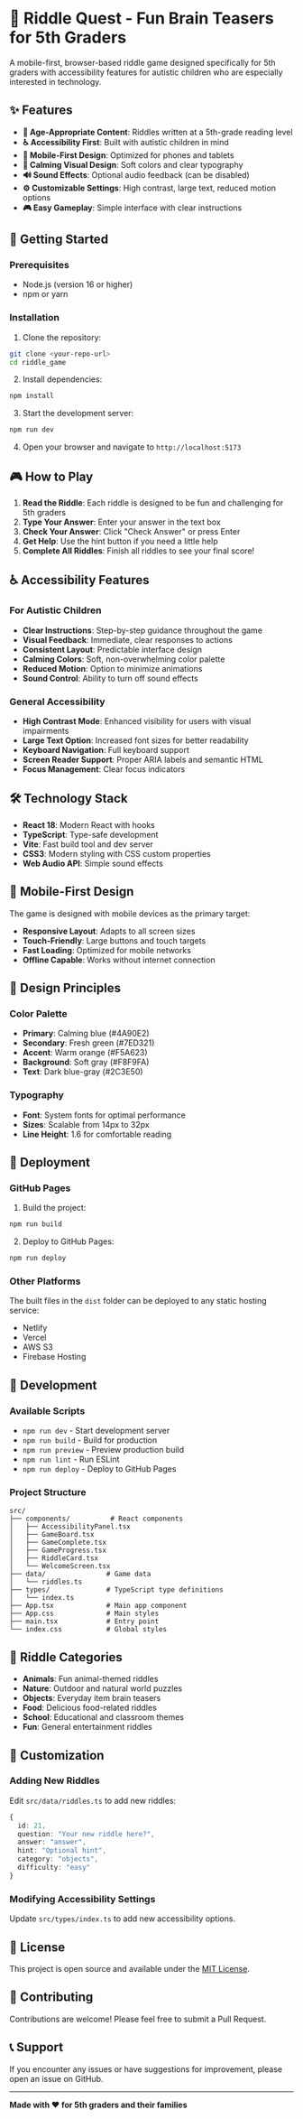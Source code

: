 # 🧩 Riddle Quest - Fun Brain Teasers for 5th Graders

A mobile-first, browser-based riddle game designed specifically for 5th graders with accessibility features for autistic children who are especially interested in technology.

## ✨ Features

- **🎯 Age-Appropriate Content**: Riddles written at a 5th-grade reading level
- **♿ Accessibility First**: Built with autistic children in mind
- **📱 Mobile-First Design**: Optimized for phones and tablets
- **🎨 Calming Visual Design**: Soft colors and clear typography
- **🔊 Sound Effects**: Optional audio feedback (can be disabled)
- **⚙️ Customizable Settings**: High contrast, large text, reduced motion options
- **🎮 Easy Gameplay**: Simple interface with clear instructions

## 🚀 Getting Started

### Prerequisites

- Node.js (version 16 or higher)
- npm or yarn

### Installation

1. Clone the repository:
```bash
git clone <your-repo-url>
cd riddle_game
```

2. Install dependencies:
```bash
npm install
```

3. Start the development server:
```bash
npm run dev
```

4. Open your browser and navigate to `http://localhost:5173`

## 🎮 How to Play

1. **Read the Riddle**: Each riddle is designed to be fun and challenging for 5th graders
2. **Type Your Answer**: Enter your answer in the text box
3. **Check Your Answer**: Click "Check Answer" or press Enter
4. **Get Help**: Use the hint button if you need a little help
5. **Complete All Riddles**: Finish all riddles to see your final score!

## ♿ Accessibility Features

### For Autistic Children

- **Clear Instructions**: Step-by-step guidance throughout the game
- **Visual Feedback**: Immediate, clear responses to actions
- **Consistent Layout**: Predictable interface design
- **Calming Colors**: Soft, non-overwhelming color palette
- **Reduced Motion**: Option to minimize animations
- **Sound Control**: Ability to turn off sound effects

### General Accessibility

- **High Contrast Mode**: Enhanced visibility for users with visual impairments
- **Large Text Option**: Increased font sizes for better readability
- **Keyboard Navigation**: Full keyboard support
- **Screen Reader Support**: Proper ARIA labels and semantic HTML
- **Focus Management**: Clear focus indicators

## 🛠️ Technology Stack

- **React 18**: Modern React with hooks
- **TypeScript**: Type-safe development
- **Vite**: Fast build tool and dev server
- **CSS3**: Modern styling with CSS custom properties
- **Web Audio API**: Simple sound effects

## 📱 Mobile-First Design

The game is designed with mobile devices as the primary target:

- **Responsive Layout**: Adapts to all screen sizes
- **Touch-Friendly**: Large buttons and touch targets
- **Fast Loading**: Optimized for mobile networks
- **Offline Capable**: Works without internet connection

## 🎨 Design Principles

### Color Palette
- **Primary**: Calming blue (#4A90E2)
- **Secondary**: Fresh green (#7ED321)
- **Accent**: Warm orange (#F5A623)
- **Background**: Soft gray (#F8F9FA)
- **Text**: Dark blue-gray (#2C3E50)

### Typography
- **Font**: System fonts for optimal performance
- **Sizes**: Scalable from 14px to 32px
- **Line Height**: 1.6 for comfortable reading

## 🚀 Deployment

### GitHub Pages

1. Build the project:
```bash
npm run build
```

2. Deploy to GitHub Pages:
```bash
npm run deploy
```

### Other Platforms

The built files in the `dist` folder can be deployed to any static hosting service:
- Netlify
- Vercel
- AWS S3
- Firebase Hosting

## 🧪 Development

### Available Scripts

- `npm run dev` - Start development server
- `npm run build` - Build for production
- `npm run preview` - Preview production build
- `npm run lint` - Run ESLint
- `npm run deploy` - Deploy to GitHub Pages

### Project Structure

```
src/
├── components/          # React components
│   ├── AccessibilityPanel.tsx
│   ├── GameBoard.tsx
│   ├── GameComplete.tsx
│   ├── GameProgress.tsx
│   ├── RiddleCard.tsx
│   └── WelcomeScreen.tsx
├── data/               # Game data
│   └── riddles.ts
├── types/              # TypeScript type definitions
│   └── index.ts
├── App.tsx             # Main app component
├── App.css             # Main styles
├── main.tsx            # Entry point
└── index.css           # Global styles
```

## 🎯 Riddle Categories

- **Animals**: Fun animal-themed riddles
- **Nature**: Outdoor and natural world puzzles
- **Objects**: Everyday item brain teasers
- **Food**: Delicious food-related riddles
- **School**: Educational and classroom themes
- **Fun**: General entertainment riddles

## 🔧 Customization

### Adding New Riddles

Edit `src/data/riddles.ts` to add new riddles:

```typescript
{
  id: 21,
  question: "Your new riddle here?",
  answer: "answer",
  hint: "Optional hint",
  category: "objects",
  difficulty: "easy"
}
```

### Modifying Accessibility Settings

Update `src/types/index.ts` to add new accessibility options.

## 📄 License

This project is open source and available under the [MIT License](LICENSE).

## 🤝 Contributing

Contributions are welcome! Please feel free to submit a Pull Request.

## 📞 Support

If you encounter any issues or have suggestions for improvement, please open an issue on GitHub.

---

**Made with ❤️ for 5th graders and their families**
